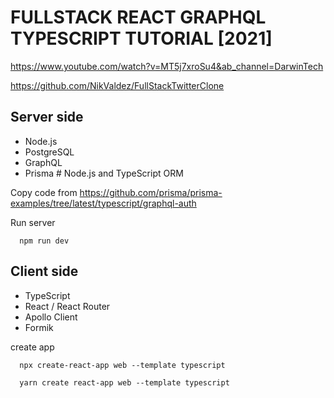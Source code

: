 # FULLSTACK REACT GRAPHQL TYPESCRIPT TUTORIAL [2021]
https://www.youtube.com/watch?v=MT5j7xroSu4&ab_channel=DarwinTech

https://github.com/NikValdez/FullStackTwitterClone



## Server side
- Node.js
- PostgreSQL
- GraphQL
- Prisma   # Node.js and TypeScript ORM

Copy code from 
https://github.com/prisma/prisma-examples/tree/latest/typescript/graphql-auth


Run server
```
  npm run dev
```
## Client side
- TypeScript
- React / React Router
- Apollo Client
- Formik

create app
```
  npx create-react-app web --template typescript

  yarn create react-app web --template typescript
```
